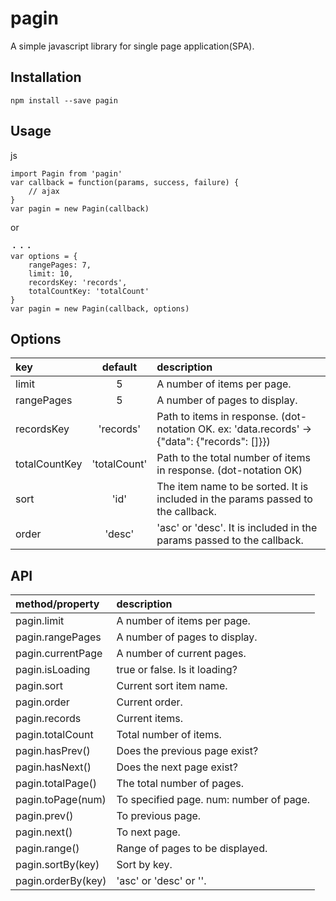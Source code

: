 # pagin
A simple javascript library for single page application(SPA).

## Installation

```
npm install --save pagin
```

## Usage

js
```
import Pagin from 'pagin'
var callback = function(params, success, failure) {
    // ajax
}
var pagin = new Pagin(callback)
```

or

```
・・・
var options = {
    rangePages: 7,
    limit: 10,
    recordsKey: 'records',
    totalCountKey: 'totalCount'
}
var pagin = new Pagin(callback, options)
```

## Options

| key           |   default    | description                                                                                          |
|:--------------|:------------:|:-----------------------------------------------------------------------------------------------------|
| limit         |      5       | A number of items per page.                                                                          |
| rangePages    |      5       | A number of pages to display.                                                                        |
| recordsKey    |  'records'   | Path to items in response. (dot-notation OK. ex: 'data.records' -> {"data": {"records": [<items>]}}) |
| totalCountKey | 'totalCount' | Path to the total number of items in response. (dot-notation OK)                                     |
| sort          |     'id'     | The item name to be sorted. It is included in the params passed to the callback.                     |
| order         |    'desc'    | 'asc' or 'desc'. It is included in the params passed to the callback.                                |

## API

| method/property    | description                             |
|:-------------------|:----------------------------------------|
| pagin.limit        | A number of items per page.             |
| pagin.rangePages   | A number of pages to display.           |
| pagin.currentPage  | A number of current pages.              |
| pagin.isLoading    | true or false. Is it loading?           |
| pagin.sort         | Current sort item name.                 |
| pagin.order        | Current order.                          |
| pagin.records      | Current items.                          |
| pagin.totalCount   | Total number of items.                  |
| pagin.hasPrev()    | Does the previous page exist?           |
| pagin.hasNext()    | Does the next page exist?               |
| pagin.totalPage()  | The total number of pages.              |
| pagin.toPage(num)  | To specified page. num: number of page. |
| pagin.prev()       | To previous page.                       |
| pagin.next()       | To next page.                           |
| pagin.range()      | Range of pages to be displayed.         |
| pagin.sortBy(key)  | Sort by key.                            |
| pagin.orderBy(key) | 'asc' or 'desc' or ''.                  |
